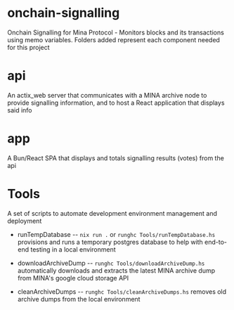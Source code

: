 # onchain-signalling
Onchain Signalling for Mina Protocol - Monitors blocks and its transactions using memo variables.
Folders added represent each component needed for this project 

# api
An actix_web server that communicates with a MINA archive node to provide signalling information, and to host a React application that displays said info

# app
A Bun/React SPA that displays and totals signalling results (votes) from the api

# Tools
A set of scripts to automate development environment management and deployment

* runTempDatabase -- `nix run .` or `runghc Tools/runTempDatabase.hs`
provisions and runs a temporary postgres database to help with end-to-end testing in a local environment

* downloadArchiveDump -- `runghc Tools/downloadArchiveDump.hs`
automatically downloads and extracts the latest MINA archive dump from MINA's google cloud storage API

* cleanArchiveDumps -- `runghc Tools/cleanArchiveDumps.hs`
removes old archive dumps from the local environment
